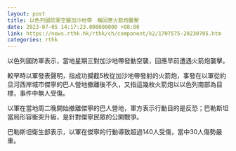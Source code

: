 ```yaml
---
layout: post
title: 以色列國防軍空襲加沙地帶　稱回應火箭炮襲擊
date: 2023-07-05 14:17:23.000000000 +08:00
link: https://news.rthk.hk/rthk/ch/component/k2/1707575-20230705.htm
categories: rthk
---
```


以色列國防軍表示，當地星期三對加沙地帶發動空襲，回應早前遭遇火箭炮襲擊。

較早時以軍發表聲明，指成功攔截5枚從加沙地帶發射的火箭炮，事發在以軍從約旦河西岸城市傑寧的巴人營地撤離後不久，又指這幾枚火箭炮以以色列南部為目標，事件中無人受傷。

以軍在當地周二晚開始撤離傑寧的巴人營地，軍方表示行動目的是反恐；巴勒斯坦當局形容衝突升級，是針對傑寧民眾的公開戰爭。

巴勒斯坦衛生部表示，以軍在傑寧的行動導致超過140人受傷，當中30人傷勢嚴重。
